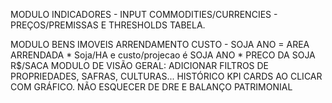 MODULO INDICADORES - INPUT COMMODITIES/CURRENCIES - PREÇOS/PREMISSAS E THRESHOLDS TABELA.

MODULO BENS IMOVEIS ARRENDAMENTO CUSTO - SOJA ANO = AREA ARRENDADA * Soja/HA e custo/projecao é SOJA ANO * PRECO DA SOJA R$/SACA 
MODULO DE VISÃO GERAL: ADICIONAR FILTROS DE PROPRIEDADES, SAFRAS, CULTURAS... HISTÓRICO KPI CARDS AO CLICAR COM GRÁFICO.
NÃO ESQUECER DE DRE E BALANÇO PATRIMONIAL